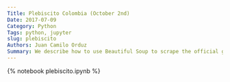 ```yaml
---
Title: Plebiscito Colombia (October 2nd)
Date: 2017-07-09
Category: Python
Tags: python, jupyter
slug: plebiscito
Authors: Juan Camilo Orduz
Summary: We describe how to use Beautiful Soup to scrape the official goverment website in order to get the results of the peace referendum  in Colombia.
---
```


{% notebook plebiscito.ipynb %}